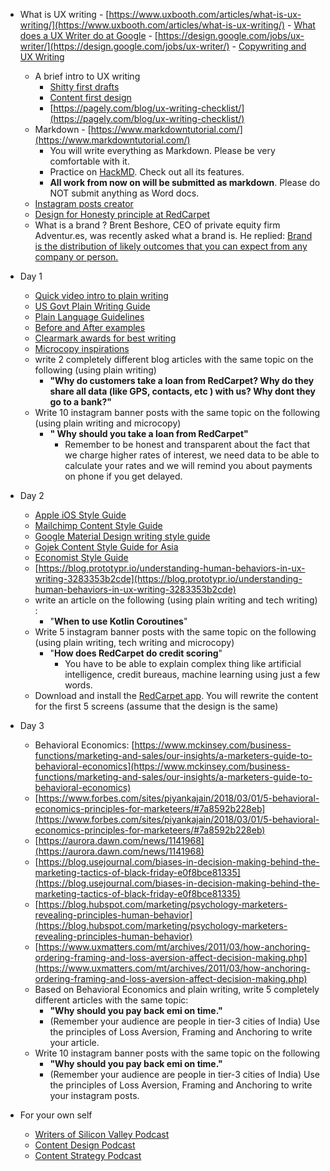  - What is UX writing
        - [https://www.uxbooth.com/articles/what-is-ux-writing/](https://www.uxbooth.com/articles/what-is-ux-writing/)
        - [What does a UX Writer do at Google](https://blog.prototypr.io/interview-with-a-ux-writer-from-google-d465275109f0)
        - [https://design.google.com/jobs/ux-writer/](https://design.google.com/jobs/ux-writer/)
        - [Copywriting and UX Writing](https://www.rocketair.com/blog/blurred-lines-how-the-roles-of-copywriting-and-ux-writing-are-changing)
    - A brief intro to UX writing
        - [Shitty first drafts](https://wrd.as.uky.edu/sites/default/files/1-Shitty%20First%20Drafts.pdf)
        - [Content first design](https://medium.com/google-design/write-first-the-craft-of-content-first-design-d9460d567947)
        - [https://pagely.com/blog/ux-writing-checklist/](https://pagely.com/blog/ux-writing-checklist/)
    -  Markdown - [https://www.markdowntutorial.com/](https://www.markdowntutorial.com/)
        - You will write everything as Markdown. Please be very comfortable with it. 
        - Practice on [HackMD](https://hackmd.io/new). Check out all its features.
        - **All work from now on will be submitted as markdown**. Please do NOT submit anything as Word docs.
    - [Instagram posts creator](https://crello.com/create/instagram-post/)
    - [Design for Honesty principle at RedCarpet](https://www.redcarpetup.com/2017/11/29/design-for-honesty/)
    - What is a brand ? Brent Beshore, CEO of private equity firm Adventur.es, was recently asked what a brand is. He replied: [Brand is the distribution of likely outcomes that you can expect from any company or person.](https://www.collaborativefund.com/blog/the-making-of-a-brand/)
    
- Day 1
    - [Quick video intro to plain writing](https://www.youtube.com/watch?v=QtXSCwphuzg&list=PL8AE656E45B44EF1A&index=2)
    - [US Govt Plain Writing Guide](https://www.usability.gov/how-to-and-tools/methods/writing-for-the-web.html)
    - [Plain Language Guidelines](https://www.plainlanguage.gov/guidelines/)
    - [Before and After examples](https://www.plainlanguage.gov/examples/before-and-after/)
    - [Clearmark awards for best writing](https://centerforplainlanguage.org/awards/clearmark/2019-winners/)
    - [Microcopy inspirations](https://www.microcopyinspirations.com/)
    -  write 2 completely different blog articles with the same topic on the following (using plain writing)  
        - **"Why do customers take a loan from RedCarpet? Why do they share all data (like GPS, contacts, etc ) with us? Why dont they go to a bank?"**
    - Write 10 instagram banner posts with the same topic on the following (using plain writing and microcopy)
        - **" Why should you take a loan from RedCarpet"**
            - Remember to be honest and transparent about the fact that we charge higher rates of interest, we need data to be able to calculate your rates and we will remind you about payments on phone if you get delayed.

- Day 2
    - [Apple iOS Style Guide](https://developer.apple.com/design/human-interface-guidelines/ios/visual-design/terminology/)
    - [Mailchimp Content Style Guide](https://styleguide.mailchimp.com/voice-and-tone/)
    - [Google Material Design writing style guide](https://material.io/design/communication/writing.html)
    - [Gojek Content Style Guide for Asia](https://asphalt.gojek.io/foundations/Communication/)
    - [Economist Style Guide](http://cdn.static-economist.com/sites/default/files/pdfs/style_guide_12.pdf)
    - [https://blog.prototypr.io/understanding-human-behaviors-in-ux-writing-3283353b2cde](https://blog.prototypr.io/understanding-human-behaviors-in-ux-writing-3283353b2cde)
    -  write an article on the following (using plain writing and tech writing) :
        - "**When to use Kotlin Coroutines**"
    - Write 5 instagram banner posts with the same topic on the following (using plain writing, tech writing and microcopy)
        - "**How does RedCarpet do credit scoring**"
            - You have to be able to explain complex thing like artificial intelligence, credit bureaus, machine learning using just a few words.
    - Download and install the [RedCarpet app](https://redc.pt/app). You will rewrite the content for the first 5 screens (assume that the design is the same) 

- Day 3
    - Behavioral Economics: [https://www.mckinsey.com/business-functions/marketing-and-sales/our-insights/a-marketers-guide-to-behavioral-economics](https://www.mckinsey.com/business-functions/marketing-and-sales/our-insights/a-marketers-guide-to-behavioral-economics)
    - [https://www.forbes.com/sites/piyankajain/2018/03/01/5-behavioral-economics-principles-for-marketeers/#7a8592b228eb](https://www.forbes.com/sites/piyankajain/2018/03/01/5-behavioral-economics-principles-for-marketeers/#7a8592b228eb)
    - [https://aurora.dawn.com/news/1141968](https://aurora.dawn.com/news/1141968)
    - [https://blog.usejournal.com/biases-in-decision-making-behind-the-marketing-tactics-of-black-friday-e0f8bce81335](https://blog.usejournal.com/biases-in-decision-making-behind-the-marketing-tactics-of-black-friday-e0f8bce81335)
    - [https://blog.hubspot.com/marketing/psychology-marketers-revealing-principles-human-behavior](https://blog.hubspot.com/marketing/psychology-marketers-revealing-principles-human-behavior)
    - [https://www.uxmatters.com/mt/archives/2011/03/how-anchoring-ordering-framing-and-loss-aversion-affect-decision-making.php](https://www.uxmatters.com/mt/archives/2011/03/how-anchoring-ordering-framing-and-loss-aversion-affect-decision-making.php)
    - Based on Behavioral Economics and plain writing, write 5 completely different articles with the same topic:
        -  **"Why should you pay back emi on time."** 
        - (Remember your audience are people in tier-3 cities of India) Use the principles of Loss Aversion, Framing and Anchoring to write your article.
    - Write 10 instagram banner posts with the same topic on the following 
        - **"Why should you pay back emi on time."** 
        - (Remember your audience are people in tier-3 cities of India) Use the principles of Loss Aversion, Framing and Anchoring to write your instagram posts.
- For your own self
    - [Writers of Silicon Valley Podcast](https://www.writersofsiliconvalley.com/)
    - [Content Design Podcast](https://itunes.apple.com/au/podcast/content-design-podcast/id1338546506?mt=2)
    - [Content Strategy Podcast](https://www.contentstrategy.com/podcast)
    

